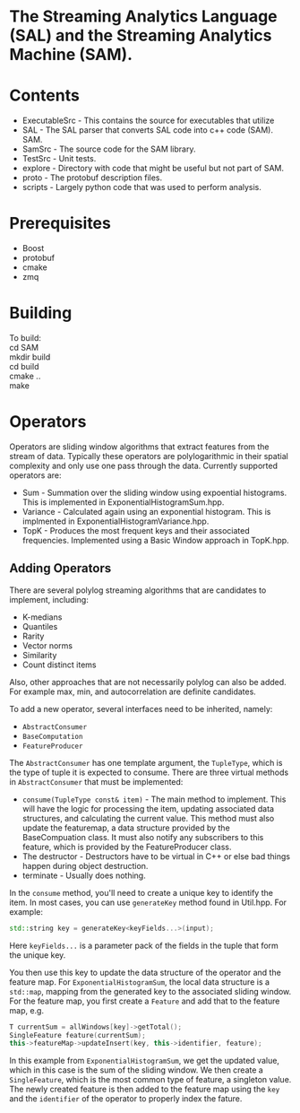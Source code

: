 # The Streaming Analytics Language (SAL) and the Streaming Analytics Machine (SAM). 

# Contents

* ExecutableSrc - This contains the source for executables that utilize
* SAL - The SAL parser that converts SAL code into c++ code (SAM).
SAM.
* SamSrc - The source code for the SAM library.
* TestSrc - Unit tests.
* explore - Directory with code that might be useful but not part of SAM.
* proto - The protobuf description files.
* scripts - Largely python code that was used to perform analysis.

# Prerequisites

* Boost
* protobuf
* cmake
* zmq

# Building

To build:  
cd SAM  
mkdir build  
cd build  
cmake ..  
make  

# Operators

Operators are sliding window algorithms that extract features from the stream of data.  Typically these operators are polylogarithmic in their spatial complexity and only use one pass through the data.  Currently supported operators are:

* Sum - Summation over the sliding window using expoential histograms.  This is implemented in ExponentialHistogramSum.hpp.
* Variance - Calculated again using an exponential histogram.  This is implmented in ExponentialHistogramVariance.hpp.
* TopK - Produces the most frequent keys and their associated frequencies.  Implemented using a Basic Window approach in TopK.hpp.

## Adding Operators

There are several polylog streaming algorithms that are candidates to implement, including:

* K-medians
* Quantiles
* Rarity
* Vector norms
* Similarity
* Count distinct items

Also, other approaches that are not necessarily polylog can also be added.  For example max, min, and autocorrelation are definite candidates.

To add a new operator, several interfaces need to be inherited, namely:

* `AbstractConsumer`
* `BaseComputation`
* `FeatureProducer`

The `AbstractConsumer` has one template argument, the `TupleType`, which is the type of tuple it is expected to consume.  There are three virtual methods in `AbstractConsumer` that must be implemented:

* `consume(TupleType const& item)` - The main method to implement.  This will have the logic for processing the item, updating associated data structures, and calculating the current value.  This method must also update the featuremap, a data structure provided by the BaseCompuation class. It must also notify any subscribers to this feature, which is provided by the FeatureProducer class.
* The destructor - Destructors have to be virtual in C++ or else bad things happen during object destruction.
* terminate - Usually does nothing.

In the `consume` method, you'll need to create a unique key to identify the item.  In most cases, you can use `generateKey` method found in Util.hpp.  For example:

```c++
std::string key = generateKey<keyFields...>(input);
```

Here `keyFields...` is a parameter pack of the fields in the tuple that form the unique key.

You then use this key to update the data structure of the operator and the feature map.  For `ExponentialHistogramSum`, the local data structure is a `std::map`, mapping from the generated key to the associated sliding window.  For the feature map, you first create a `Feature` and add that to the feature map, e.g.

```c++
T currentSum = allWindows[key]->getTotal();
SingleFeature feature(currentSum);
this->featureMap->updateInsert(key, this->identifier, feature);
```

In this example from `ExponentialHistogramSum`, we get the updated value, which in this case is the sum of the sliding window.  We then create a `SingleFeature`, which is the most common type of feature, a singleton value.  The newly created feature is then added to the feature map using the `key` and the `identifier` of the operator to properly index the fature.

